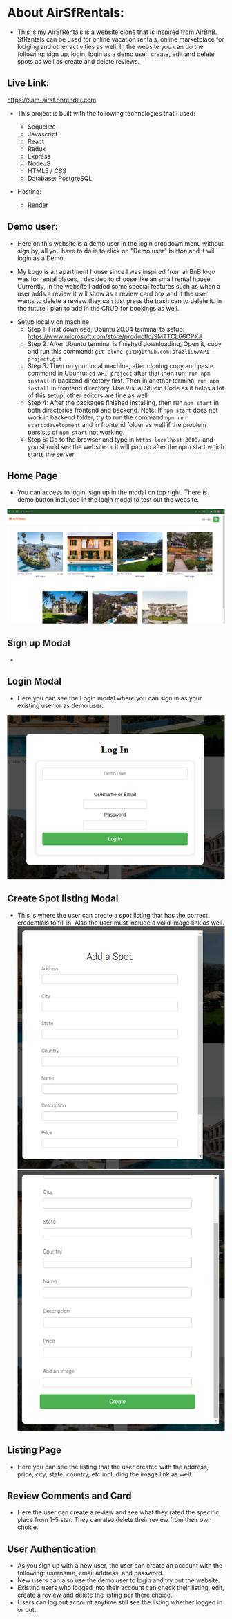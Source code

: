 # About AirSfRentals:
- This is my AirSfRentals is a website clone that is inspired from AirBnB. SfRentals can be used for online vacation rentals, online marketplace for lodging and other activities as well. In the website you can do the following: sign up, login, login as a demo user, create, edit and delete spots as well as create and delete reviews.

## Live Link:
https://sam-airsf.onrender.com

* This project is built with the following technologies that I used:
    - Sequelize
    - Javascript
    - React
    - Redux
    - Express
    - NodeJS
    - HTML5 / CSS
    - Database: PostgreSQL

* Hosting:
    - Render

## Demo user:
- Here on this website is a demo user in the login dropdown menu without sign by, all you have to do is to click on "Demo user" button and it will login as a Demo.

- My Logo is an apartment house since I was inspired from airBnB logo was for rental places, I decided to choose like an small rental house. Currently, in the website I added some special features such as when a user adds a review it will show as a review card box and if the user wants to delete a review they can just press the trash can to delete it. In the future I plan to add in the CRUD for bookings as well.

* Setup locally on machine
    - Step 1: First download, Ubuntu 20.04 terminal to setup: https://www.microsoft.com/store/productId/9MTTCL66CPXJ
    - Step 2: After Ubuntu terminal is finished downloading, Open it, copy and run this command: ```git clone git@github.com:sfazli96/API-project.git```
    - Step 3: Then on your local machine, after cloning copy and paste command in Ubuntu: ```cd API-project``` after that then run: ```run npm install``` in backend directory first. Then in another terminal ```run npm install``` in frontend directory. Use Visual Studio Code as it helps a lot of this setup, other editors are fine as well.
    - Step 4: After the packages finished installing, then run ```npm start``` in both directories frontend and backend.
    Note: If ```npm start``` does not work in backend folder, try to run the command ```npm run start:development``` and in frontend folder as well if the problem persists of ```npm start``` not working.
    - Step 5: Go to the browser and type in ```https:localhost:3000/``` and you should see the website or it will pop up after the npm start which starts the server.

## Home Page
- You can access to login, sign up in the modal on top right. There is demo button included in the login modal to test out the website.

![Home page](assets/homepage.PNG)

## Sign up Modal
-


## Login Modal
- Here you can see the Login modal where you can sign in as your existing user or as demo user:

![sign-up](assets/login.PNG)

## Create Spot listing Modal
- This is where the user can create a spot listing that has the correct credentials to fill in. Also the user must include a valid image link as well.
![Alt text](assets/add-spot.PNG)
![Alt text](assets/add-spot-2.PNG)

## Listing Page
- Here you can see the listing that the user created with the address, price, city, state, country, etc including the image link as well.


## Review Comments and Card
- Here the user can create a review and see what they rated the specific place from 1-5 star. They can also delete their review from their own choice.



## User Authentication
- As you sign up with a new user, the user can create an account with the following: username, email address, and password.
- New users can also use the demo user to login and try out the website.
- Existing users who logged into their account can check their listing, edit, create a review and delete the listing per there choice.
- Users can log out account anytime still see the listing whether logged in or out.
